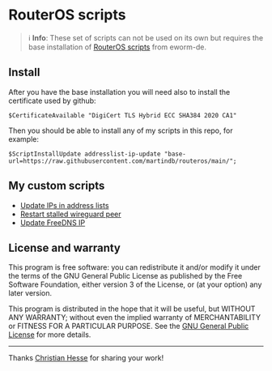 RouterOS scripts
================

> ℹ️ **Info**: These set of scripts can not be used on its own but requires the base
> installation of [RouterOS scripts](https://github.com/eworm-de/routeros-scripts/tree/main#routeros-scripts) from eworm-de.

Install
-------

After you have the base installation you will need also to install the certificate used by github:

```
$CertificateAvailable "DigiCert TLS Hybrid ECC SHA384 2020 CA1"
```

Then you should be able to install any of my scripts in this repo, for example:

```
$ScriptInstallUpdate addresslist-ip-update "base-url=https://raw.githubusercontent.com/martindb/routeros/main/";
```

My custom scripts
-----------------

* [Update IPs in address lists](doc/addresslist-ip-update.md)
* [Restart stalled wireguard peer](doc/wireguard-restart.md)
* [Update FreeDNS IP](doc/freedns-update.md)


License and warranty
--------------------

This program is free software: you can redistribute it and/or modify
it under the terms of the GNU General Public License as published by
the Free Software Foundation, either version 3 of the License, or
(at your option) any later version.

This program is distributed in the hope that it will be useful,
but WITHOUT ANY WARRANTY; without even the implied warranty of
MERCHANTABILITY or FITNESS FOR A PARTICULAR PURPOSE.  See the
[GNU General Public License](LICENSE) for more details.

---

Thanks [Christian Hesse](https://github.com/eworm-de) for sharing your work!

